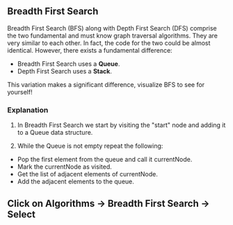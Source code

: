 ## Breadth First Search

Breadth First Search (BFS) along with Depth First Search (DFS) comprise the two fundamental and must know graph traversal algorithms. They are very similar to each other. In fact, the code for the two could be almost identical.
However, there exists a fundamental difference: 

- Breadth First Search uses a **Queue**.
- Depth First Search uses a **Stack**.

This variation makes a significant difference, visualize BFS to see for yourself!

### Explanation

1. In Breadth First Search we start by visiting the "start" node and adding it to a Queue data structure.

2. While the Queue is not empty repeat the following:
- Pop the first element from the queue and call it currentNode.
- Mark the currentNode as visited.
- Get the list of adjacent elements of currentNode.
- Add the adjacent elements to the queue.

## Click on Algorithms -> Breadth First Search -> Select